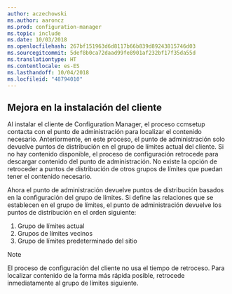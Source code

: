 ```yaml
---
author: aczechowski
ms.author: aaroncz
ms.prod: configuration-manager
ms.topic: include
ms.date: 10/03/2018
ms.openlocfilehash: 267bf151963d6d8117b66b839d89243815746d03
ms.sourcegitcommit: 5def8b0ca72daad99fe8901af232bf17f35da55d
ms.translationtype: HT
ms.contentlocale: es-ES
ms.lasthandoff: 10/04/2018
ms.locfileid: "48794010"
---
```

## <a name="bkmk_ccmsetup"></a> Mejora en la instalación del cliente
<!--1358840-->

Al instalar el cliente de Configuration Manager, el proceso ccmsetup contacta con el punto de administración para localizar el contenido necesario. Anteriormente, en este proceso, el punto de administración solo devuelve puntos de distribución en el grupo de límites actual del cliente. Si no hay contenido disponible, el proceso de configuración retrocede para descargar contenido del punto de administración. No existe la opción de retroceder a puntos de distribución de otros grupos de límites que puedan tener el contenido necesario. 

Ahora el punto de administración devuelve puntos de distribución basados en la configuración del grupo de límites. Si define las relaciones que se establecen en el grupo de límites, el punto de administración devuelve los puntos de distribución en el orden siguiente:
1. Grupo de límites actual  
2. Grupos de límites vecinos  
3. Grupo de límites predeterminado del sitio  

> [!Note]  
> El proceso de configuración del cliente no usa el tiempo de retroceso. Para localizar contenido de la forma más rápida posible, retrocede inmediatamente al grupo de límites siguiente.  


